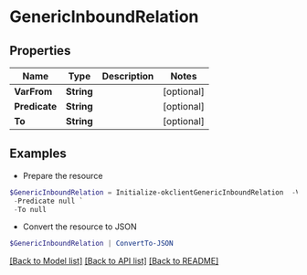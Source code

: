 # GenericInboundRelation
## Properties

Name | Type | Description | Notes
------------ | ------------- | ------------- | -------------
**VarFrom** | **String** |  | [optional] 
**Predicate** | **String** |  | [optional] 
**To** | **String** |  | [optional] 

## Examples

- Prepare the resource
```powershell
$GenericInboundRelation = Initialize-okclientGenericInboundRelation  -VarFrom null `
 -Predicate null `
 -To null
```

- Convert the resource to JSON
```powershell
$GenericInboundRelation | ConvertTo-JSON
```

[[Back to Model list]](../README.md#documentation-for-models) [[Back to API list]](../README.md#documentation-for-api-endpoints) [[Back to README]](../README.md)

